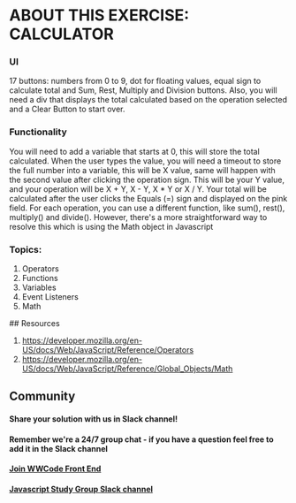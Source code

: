 # ABOUT THIS EXERCISE: CALCULATOR <br>

### UI
17 buttons: numbers from 0 to 9,  dot for floating values, equal sign to calculate total and Sum, Rest, Multiply and Division buttons.
Also, you will need a div that displays the total calculated based on the operation selected and a Clear Button to start over.

### Functionality
You will need to add a variable that starts at 0, this will store the total calculated.
When the user types the value, you will need a timeout to store the full number into a variable, this will be X value, same will happen with the second value after clicking the operation sign. This will be your Y value, and your operation will be X + Y,  X - Y, X * Y  or X / Y.  Your total will be calculated after the user clicks the Equals (=) sign and displayed on the pink field.
For each operation, you can use a different function, like sum(), rest(), multiply() and divide(). However, there's a more straightforward way to resolve this which is using the Math object in Javascript

### Topics:
1. Operators
2. Functions
3. Variables
4. Event Listeners
5. Math

## Resources
1. https://developer.mozilla.org/en-US/docs/Web/JavaScript/Reference/Operators
2. https://developer.mozilla.org/en-US/docs/Web/JavaScript/Reference/Global_Objects/Math

## Community
#### Share your solution with us in Slack channel! 
#### Remember we're a 24/7 group chat - if you have a question feel free to add it in the Slack channel

#### [Join WWCode Front End](https://join.slack.com/t/womenwhocodefrontend/shared_invite/zt-1ovx677mt-6seRyqmOAcIuaydyB4DWSA)
#### [Javascript Study Group Slack channel ](https://womenwhocodefrontend.slack.com/archives/C0324MXBHSP)